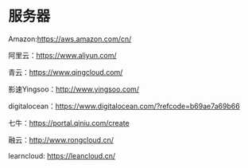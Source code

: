 # 服务器

Amazon:https://aws.amazon.com/cn/

阿里云：https://www.aliyun.com/

青云：https://www.qingcloud.com/

影速Yingsoo：http://www.yingsoo.com/

digitalocean：https://www.digitalocean.com/?refcode=b69ae7a69b66

七牛：https://portal.qiniu.com/create

融云：http://www.rongcloud.cn/

learncloud: https://leancloud.cn/


